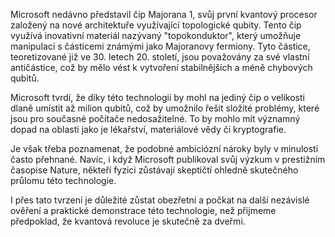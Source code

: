 Microsoft nedávno představil čip Majorana 1, svůj první kvantový procesor založený na nové architektuře využívající topologické qubity. 
Tento čip využívá inovativní materiál nazývaný "topokonduktor", který umožňuje manipulaci s částicemi známými jako Majoranovy fermiony.
Tyto částice, teoretizované již ve 30. letech 20. století, jsou považovány za své vlastní antičástice, což by mělo vést k vytvoření stabilnějších a méně chybových qubitů.

Microsoft tvrdí, že díky této technologii by mohl na jediný čip o velikosti dlaně umístit až milion qubitů, což by umožnilo řešit složité problémy,
které jsou pro současné počítače nedosažitelné.  To by mohlo mít významný dopad na oblasti jako je lékařství, materiálové vědy či kryptografie.

Je však třeba poznamenat, že podobné ambiciózní nároky byly v minulosti často přehnané. Navíc, i když Microsoft
publikoval svůj výzkum v prestižním časopise Nature, někteří fyzici zůstávají skeptičtí ohledně skutečného průlomu této technologie.





















I přes tato tvrzení je důležité zůstat obezřetní a počkat na další nezávislé ověření a praktické demonstrace této technologie, než přijmeme předpoklad, že kvantová revoluce je skutečně za dveřmi.